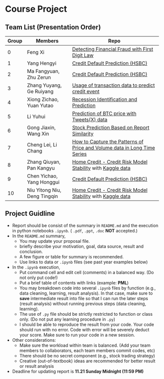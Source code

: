 # Course Project

## Team List (Presentation Order)

Group | Members | Repo
--- |  --- | ---
0 | Feng Xi | [Detecting Financial Fraud with First Digit Law](https://github.com/pkujackfeng/MLF_final_project/blob/main/README.md)
1 | Yang Hengyi | [Credit Default Prediction (HSBC)](https://github.com/YHY-10/CreditDefault-Prediction)
2 | Ma Fangyuan, Zhu Zerun | [Credit Default Prediction (HSBC)](https://github.com/WatchMtLiu/PHBS_MLF_2024/blob/main/README.md)
3 | Zhang Yuyang, Ge Ruiyang | [Usage of transaction data to predict credit event](https://github.com/Allwings1/MLF_Project)
4 | Xiong Zichao, Yuan Yutao | [Recession Identification and Prediction](https://github.com/ZichaoXiong/Recession/blob/main/README.md)
5 | Li Yuhui | [Prediction of BTC price with Tweets(X) data](https://github.com/Dracarys397803/PHBS_MLF_2023/blob/main/README.md)
6 | Gong Jiaxin, Wang Xin | [Stock Prediction Based on Report Similarity](https://github.com/ShawnWangXin/PHBS_MLF_2023/blob/main/Project/README.md)
7 | Cheng Lei, Li Chang | [How to Capture the Patterns of Price and Volume data in Long Time Series](https://github.com/lca-123/PHBS_MLF_2023/blob/master/final_project/README.md)
8 | Zhang Qiuyan, Pan Kangyu | [Home Credit - Credit Risk Model Stability](https://github.com/zsevenn/Credit-risk-prediction/) with [Kaggle data](https://www.kaggle.com/competitions/home-credit-credit-risk-model-stability/overview)
9 | Chen Yichao, Yang Honggui | [Credit Default Prediction (HSBC)](https://github.com/yanghonggui12581/MLF_final_project)
10 | Niu Yitong Niu, Deng Tingqin | [Home Credit - Credit Risk Model Stability](https://github.com/LilyYitong23/LilyYitong23-PHBS_MLF_2023/blob/main/home-credit-2024-mlf-final.ipynb) with [Kaggle data](https://www.kaggle.com/competitions/home-credit-credit-risk-model-stability/overview)

## Project Guidline
* Report should be consist of the summary in `README.md` and the execution in python notebooks `.ipynb`.  ( `.pdf`, `.ppt`, `.doc` __NOT__ accepted.)
* In the `README.md` summary, 
  * You may update your proposal file.
  * briefly describe your motivation, goal, data source, result and conclusion.
  * A few figure or table for summary is recommended.
  * Use links to data or `.ipynb` files (see past year examples below)
* In the `.ipynb` execution, 
  * Put command cell and edit cell (comments) in a balanced way. (Do not only put code!)
  * Put a brief table of contents with links (example: __PML__)
  * You may breakdown code into several `.ipynb` files by function (e.g., data cleaning, learning, result analysis). In that case, make sure to __save__ intermediate result into file so that I can run the later steps (result analysis) without running previous steps (data cleaning, learning).
  * The use of `.py` file should be strictly restricted to function or class only. (Do not put any learning procedure in `.py`)
  * I should be able to reproduce the result from your code. Your code should run with no error. Code with error will be severely deduct your score. Make sure to run your code in a new session.
* Other considerations:
  * Make sure the workload within team is balanced. (Add your team members to collaborators, each team members commit codes, etc)
  * There should be no secret component (e.g., stock trading strategy)
  * Creative (out-of-textbook) ideas are recommended for better result or result analysis
* Deadline for updating report is __11.21 Sunday Midnight (11:59 PM)__
